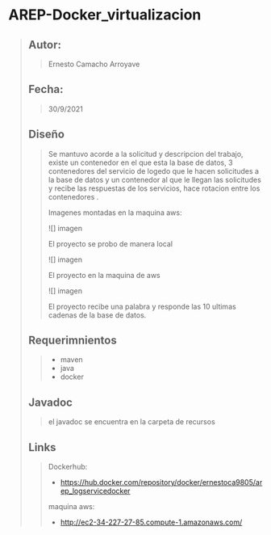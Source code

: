 # AREP-Docker_virtualizacion
> ## Autor:
>> Ernesto Camacho Arroyave 
>>
> ## Fecha:
>> 30/9/2021
> ## Diseño
>> Se mantuvo acorde a la solicitud y descripcion del trabajo, existe un contenedor en el que esta la base de datos, 3 contenedores del servicio de logedo que le hacen solicitudes a la base de datos y un contenedor al que le llegan las solicitudes y recibe las respuestas de los servicios, hace rotacion entre los contenedores .
>>
>> Imagenes montadas en la maquina aws:
>>
>> ![] imagen 
>>
>> El proyecto se probo de manera local 
>>
>> ![] imagen
>>
>> El proyecto en la maquina de aws
>>
>> ![] imagen
>>
>> El proyecto recibe una palabra y responde las 10 ultimas cadenas de la base de datos.
>>
> ## Requerimnientos
>> - maven 
>> - java 
>> - docker 
>>
> ## Javadoc
>> el javadoc se encuentra en la carpeta de recursos
> ## Links
>> Dockerhub: 
>> - https://hub.docker.com/repository/docker/ernestoca9805/arep_logservicedocker
>>
>> maquina aws: 
>> - http://ec2-34-227-27-85.compute-1.amazonaws.com/